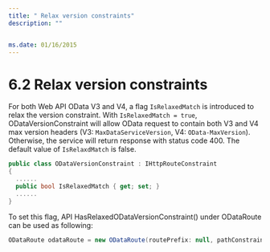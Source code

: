 ```yaml
---
title: " Relax version constraints"
description: ""


ms.date: 01/16/2015
---
```

# 6.2 Relax version constraints

For both Web API OData V3 and V4, a flag `IsRelaxedMatch` is introduced to relax the version constraint. With `IsRelaxedMatch = true`, ODataVersionConstraint will allow OData request to contain both V3 and V4 max version headers (V3: `MaxDataServiceVersion`, V4: `OData-MaxVersion`). Otherwise, the service will return response with status code 400. The default value of `IsRelaxdMatch` is false.

```C#
public class ODataVersionConstraint : IHttpRouteConstraint
{
  ......
  public bool IsRelaxedMatch { get; set; }
  ......
}
```

To set this flag, API HasRelaxedODataVersionConstraint() under ODataRoute can be used as following:
```C#
ODataRoute odataRoute = new ODataRoute(routePrefix: null, pathConstraint: null).HasRelaxedODataVersionConstraint();
```
